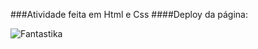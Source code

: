 ###Atividade feita em Html e Css
####Deploy da página:

![Fantastika](https://github.com/user-attachments/assets/abb188cf-8507-4acc-966e-14023dbbdbd3)
